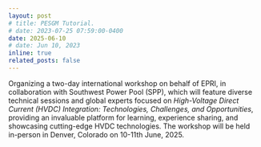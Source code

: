 ```yaml
---
layout: post
# title: PESGM Tutorial. 
# date: 2023-07-25 07:59:00-0400
date: 2025-06-10 
# date: Jun 10, 2023
inline: true
related_posts: false
---
```


<!-- A simple inline announcement with Markdown emoji! :sparkles: :smile: -->
<!-- I will be co-chairing a panel at the PES ISGT Latin America conference, at San Juan PR, on Automated Distribution Systems – Technologies, Trend, Need and Challenges. This panel consists of speakers from DOE national labs, universities, utility, and product vendor, to present the cutting-edge research, technologies, strategies, customer experience, and visions in distribution automation. Panelists include Dr. Henry Huang, Energy Systems Division Director (ANL), Dr. Martha Symko-Davies, Program Manager of Accelerating Clean Energy at Scale (NREL), Dr. Xuan Wu, Manager, Transmission Planning (AES), Dr. Di Shi, Associate Professor (NMSU), Dr. Zhaoyu Wang, Northrop Grumman Associate Professor (ISU), Daniel Arden, Director of Grid Automation Marketing (Eaton)These speakers will provide multiple angles of insights to the grand trend of grid automation, based on their extensive years of experience in individual areas which will benefit audiences from all types of organizations. -->

Organizing a two-day international workshop on behalf of EPRI, in collaboration with Southwest Power Pool (SPP), which will feature diverse technical sessions and global experts focused on *High-Voltage Direct Current (HVDC) Integration: Technologies, Challenges, and Opportunities*, providing an invaluable platform for learning, experience sharing, and showcasing cutting-edge HVDC technologies. The workshop will be held in-person in Denver, Colorado on 10-11th June, 2025.  